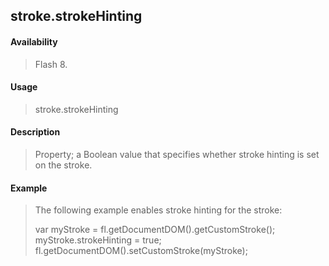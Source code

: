 ## stroke.strokeHinting

#### Availability

> Flash 8.

#### Usage

> stroke.strokeHinting

#### Description

> Property; a Boolean value that specifies whether stroke hinting is set on the stroke.

#### Example

> The following example enables stroke hinting for the stroke:
>
> var myStroke = fl.getDocumentDOM().getCustomStroke(); myStroke.strokeHinting = true; fl.getDocumentDOM().setCustomStroke(myStroke);
